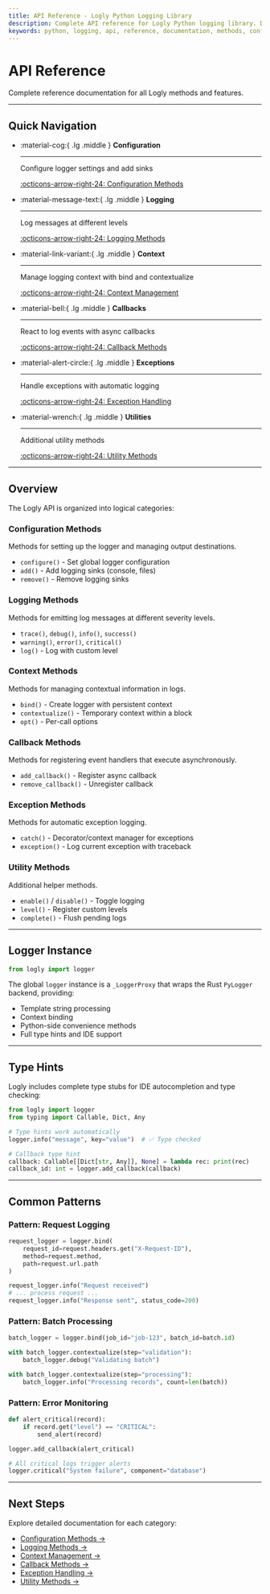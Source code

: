 ```yaml
---
title: API Reference - Logly Python Logging Library
description: Complete API reference for Logly Python logging library. Detailed documentation of all methods, configuration options, and features.
keywords: python, logging, api, reference, documentation, methods, configuration, logly
---
```


# API Reference

Complete reference documentation for all Logly methods and features.

---

## Quick Navigation

<div class="grid cards" markdown>

-   :material-cog:{ .lg .middle } **Configuration**

    ---

    Configure logger settings and add sinks

    [:octicons-arrow-right-24: Configuration Methods](configuration.md)

-   :material-message-text:{ .lg .middle } **Logging**

    ---

    Log messages at different levels

    [:octicons-arrow-right-24: Logging Methods](logging.md)

-   :material-link-variant:{ .lg .middle } **Context**

    ---

    Manage logging context with bind and contextualize

    [:octicons-arrow-right-24: Context Management](context.md)

-   :material-bell:{ .lg .middle } **Callbacks**

    ---

    React to log events with async callbacks

    [:octicons-arrow-right-24: Callback Methods](callbacks.md)

-   :material-alert-circle:{ .lg .middle } **Exceptions**

    ---

    Handle exceptions with automatic logging

    [:octicons-arrow-right-24: Exception Handling](exceptions.md)

-   :material-wrench:{ .lg .middle } **Utilities**

    ---

    Additional utility methods

    [:octicons-arrow-right-24: Utility Methods](utilities.md)

</div>

---

## Overview

The Logly API is organized into logical categories:

### Configuration Methods
Methods for setting up the logger and managing output destinations.

- `configure()` - Set global logger configuration
- `add()` - Add logging sinks (console, files)
- `remove()` - Remove logging sinks

### Logging Methods
Methods for emitting log messages at different severity levels.

- `trace()`, `debug()`, `info()`, `success()`
- `warning()`, `error()`, `critical()`
- `log()` - Log with custom level

### Context Methods
Methods for managing contextual information in logs.

- `bind()` - Create logger with persistent context
- `contextualize()` - Temporary context within a block
- `opt()` - Per-call options

### Callback Methods
Methods for registering event handlers that execute asynchronously.

- `add_callback()` - Register async callback
- `remove_callback()` - Unregister callback

### Exception Methods
Methods for automatic exception logging.

- `catch()` - Decorator/context manager for exceptions
- `exception()` - Log current exception with traceback

### Utility Methods
Additional helper methods.

- `enable()` / `disable()` - Toggle logging
- `level()` - Register custom levels
- `complete()` - Flush pending logs

---

## Logger Instance

```python
from logly import logger
```

The global `logger` instance is a `_LoggerProxy` that wraps the Rust `PyLogger` backend, providing:

- Template string processing
- Context binding
- Python-side convenience methods
- Full type hints and IDE support

---

## Type Hints

Logly includes complete type stubs for IDE autocompletion and type checking:

```python
from logly import logger
from typing import Callable, Dict, Any

# Type hints work automatically
logger.info("message", key="value")  # ✅ Type checked

# Callback type hint
callback: Callable[[Dict[str, Any]], None] = lambda rec: print(rec)
callback_id: int = logger.add_callback(callback)
```

---

## Common Patterns

### Pattern: Request Logging

```python
request_logger = logger.bind(
    request_id=request.headers.get("X-Request-ID"),
    method=request.method,
    path=request.url.path
)

request_logger.info("Request received")
# ... process request ...
request_logger.info("Response sent", status_code=200)
```

### Pattern: Batch Processing

```python
batch_logger = logger.bind(job_id="job-123", batch_id=batch.id)

with batch_logger.contextualize(step="validation"):
    batch_logger.debug("Validating batch")

with batch_logger.contextualize(step="processing"):
    batch_logger.info("Processing records", count=len(batch))
```

### Pattern: Error Monitoring

```python
def alert_critical(record):
    if record.get("level") == "CRITICAL":
        send_alert(record)

logger.add_callback(alert_critical)

# All critical logs trigger alerts
logger.critical("System failure", component="database")
```

---

## Next Steps

Explore detailed documentation for each category:

- [Configuration Methods →](configuration.md)
- [Logging Methods →](logging.md)
- [Context Management →](context.md)
- [Callback Methods →](callbacks.md)
- [Exception Handling →](exceptions.md)
- [Utility Methods →](utilities.md)

